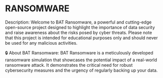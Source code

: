 # RANSOMWARE

Description:
Welcome to BAT Ransomware, a powerful and cutting-edge open-source project designed to highlight the importance of data security and raise awareness about the risks posed by cyber threats. Please note that this project is intended for educational purposes only and should never be used for any malicious activities.

🔒 About BAT Ransomware:
BAT Ransomware is a meticulously developed ransomware simulation that showcases the potential impact of a real-world ransomware attack. It demonstrates the critical need for robust cybersecurity measures and the urgency of regularly backing up your data.
